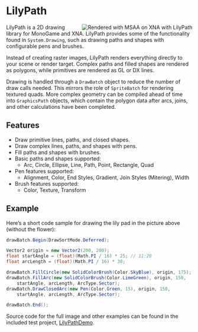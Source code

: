 LilyPath
========
<img src="https://raw.github.com/wiki/jaquadro/LilyPath/images/lilypath.png" align="right" title="Rendered with MSAA on XNA with LilyPath" />

LilyPath is a 2D drawing library for MonoGame and XNA.  LilyPath provides some of the functionality found in `System.Drawing`, such as drawing paths and shapes with configurable pens and brushes.

Instead of creating raster images, LilyPath renders everything directly to your scene or render target.  Complex paths and filled shapes are rendered as polygons, while primitives are rendered as GL or DX lines.

Drawing is handled through a `DrawBatch` object to reduce the number of draw calls needed.  This mirrors the role of `SpriteBatch` for rendering textured quads.  More complex geometry can be compiled ahead of time into `GraphicsPath` objects, which contain the polygon data after arcs, joins, and other calculations have been completed.

Features
--------
* Draw primitive lines, paths, and closed shapes.
* Draw complex lines, paths, and shapes with pens.
* Fill paths and shapes with brushes.
* Basic paths and shapes supported:
  * Arc, Circle, Ellipse, Line, Path, Point, Rectangle, Quad
* Pen features supported:
  * Alignment, Color, End Styles, Gradient, Join Styles (Mitering), Width
* Brush features supported:
  * Color, Texture, Transform

Example
-------
Here’s a short code sample for drawing the lily pad in the picture above (without the flower):

```csharp
drawBatch.Begin(DrawSortMode.Deferred);

Vector2 origin = new Vector2(200, 200);
float startAngle = (float)(Math.PI / 16) * 25; // 11:20
float arcLength = (float)(Math.PI / 16) * 30;

drawBatch.FillCircle(new SolidColorBrush(Color.SkyBlue), origin, 175);
drawBatch.FillArc(new SolidColorBrush(Color.LimeGreen), origin, 150, 
    startAngle, arcLength, ArcType.Sector);
drawBatch.DrawClosedArc(new Pen(Color.Green, 15), origin, 150, 
    startAngle, arcLength, ArcType.Sector);

drawBatch.End();
```

Source code for the full image and other examples can be found in the included test project, [LilyPathDemo](https://github.com/jaquadro/LilyPath/tree/master/LilyPathDemo).
